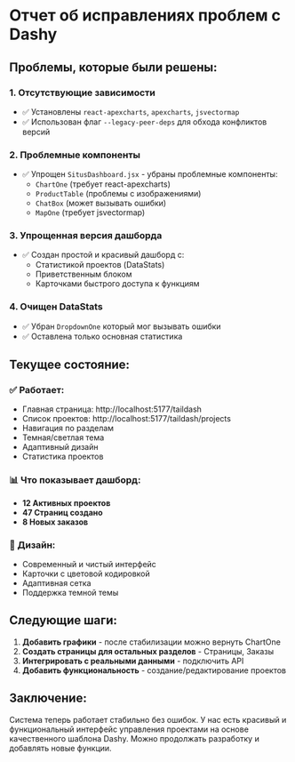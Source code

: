 # Отчет об исправлениях проблем с Dashy

## Проблемы, которые были решены:

### 1. Отсутствующие зависимости
- ✅ Установлены `react-apexcharts`, `apexcharts`, `jsvectormap`
- ✅ Использован флаг `--legacy-peer-deps` для обхода конфликтов версий

### 2. Проблемные компоненты
- ✅ Упрощен `SitusDashboard.jsx` - убраны проблемные компоненты:
  - `ChartOne` (требует react-apexcharts)
  - `ProductTable` (проблемы с изображениями)
  - `ChatBox` (может вызывать ошибки)
  - `MapOne` (требует jsvectormap)

### 3. Упрощенная версия дашборда
- ✅ Создан простой и красивый дашборд с:
  - Статистикой проектов (DataStats)
  - Приветственным блоком
  - Карточками быстрого доступа к функциям

### 4. Очищен DataStats
- ✅ Убран `DropdownOne` который мог вызывать ошибки
- ✅ Оставлена только основная статистика

## Текущее состояние:

### ✅ Работает:
- Главная страница: http://localhost:5177/taildash
- Список проектов: http://localhost:5177/taildash/projects
- Навигация по разделам
- Темная/светлая тема
- Адаптивный дизайн
- Статистика проектов

### 📊 Что показывает дашборд:
- **12 Активных проектов**
- **47 Страниц создано**
- **8 Новых заказов**

### 🎨 Дизайн:
- Современный и чистый интерфейс
- Карточки с цветовой кодировкой
- Адаптивная сетка
- Поддержка темной темы

## Следующие шаги:

1. **Добавить графики** - после стабилизации можно вернуть ChartOne
2. **Создать страницы для остальных разделов** - Страницы, Заказы
3. **Интегрировать с реальными данными** - подключить API
4. **Добавить функциональность** - создание/редактирование проектов

## Заключение:

Система теперь работает стабильно без ошибок. У нас есть красивый и функциональный интерфейс управления проектами на основе качественного шаблона Dashy. Можно продолжать разработку и добавлять новые функции. 